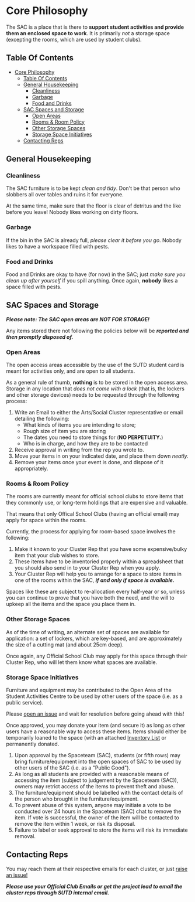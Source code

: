# Core Philosophy

The SAC is a place that is there to **support student activities and provide them an enclosed space to work**. It is primarily _not_ a storage space (excepting the rooms, which are used by student clubs).

## Table Of Contents

- [Core Philosophy](#core-philosophy)
  - [Table Of Contents](#table-of-contents)
  - [General Housekeeping](#general-housekeeping)
    - [Cleanliness](#cleanliness)
    - [Garbage](#garbage)
    - [Food and Drinks](#food-and-drinks)
  - [SAC Spaces and Storage](#sac-spaces-and-storage)
    - [Open Areas](#open-areas)
    - [Rooms & Room Policy](#rooms--room-policy)
    - [Other Storage Spaces](#other-storage-spaces)
    - [Storage Space Initiatives](#storage-space-initiatives)
  - [Contacting Reps](#contacting-reps)

## General Housekeeping

### Cleanliness

The SAC furniture is to be kept _clean and tidy_. Don't be that person who slobbers all over tables and ruins it for everyone.

At the same time, make sure that the floor is clear of detritus and the like before you leave! Nobody likes working on dirty floors.

### Garbage

If the bin in the SAC is already full, _please clear it before you go_. Nobody likes to have a workspace filled with pests.

### Food and Drinks

Food and Drinks are okay to have (for now) in the SAC; just _make sure you clean up after yourself_ if you spill anything. Once again, **nobody** likes a space filled with pests.

## SAC Spaces and Storage

**_Please note: The SAC open areas are NOT FOR STORAGE!_**

Any items stored there not following the policies below will be **_reported and then promptly disposed of._**

### Open Areas

The open access areas accessible by the use of the SUTD student card is meant for activities only, and are open to all students.

As a general rule of thumb, **nothing** is to be stored in the open access area. Storage in any location that _does not come with a lock_ (that is, the lockers and other storage devices) needs to be requested through the following process:

1. Write an Email to either the Arts/Social Cluster representative or email detailing the following:
   - What kinds of items you are intending to store;
   - Rough size of item you are storing
   - The dates you need to store things for (**NO PERPETUITY.**)
   - Who is in charge, and how they are to be contacted
2. Receive approval in writing from the rep you wrote to.
3. Move your items in on your indicated date, and place them down _neatly._
4. Remove your items once your event is done, and dispose of it appropriately.

### Rooms & Room Policy

The rooms are currently meant for official school clubs to store items that they commonly use, or long-term holdings that are expensive and valuable.

That means that only Offical School Clubs (having an official email) may apply for space within the rooms.

Currently, the process for applying for room-based space involves the following:

1. Make it known to your Cluster Rep that you have some expensive/bulky item that your club wishes to store.
2. These items have to be inventoried properly within a spreadsheet that you should also send in to your Cluster Rep when you apply.
3. Your Cluster Rep will help you to arrange for a space to store items in one of the rooms within the SAC, **_if and only if space is available._**

Spaces like these are subject to re-allocation every half-year or so, unless you can continue to prove that you have both the need, and the will to upkeep all the items and the space you place them in.

### Other Storage Spaces

As of the time of writing, an alternate set of spaces are available for application: a set of lockers, which are key-based, and are approximately the size of a cutting mat (and about 25cm deep).

Once again, any Official School Club may apply for this space through their Cluster Rep, who will let them know what spaces are available.

### Storage Space Initiatives

Furniture and equipment may be contributed to the Open Area of the Student Activities Centre to be used by other users of the space (i.e. as a public service).

Please [open an issue](https://github.com/OpenSUTD/SAC-student-rules/issues/new/choose) and wait for resolution before going ahead with this!

Once approved, you may donate your item (and secure it) as long as other users have a reasonable way to access these items. Items should either be temporarily loaned to the space (with an attached [Inventory List](CLUBNAMEInventoryList-v.0.1.xlsx) or permanently donated.

1. Upon approval by the Spaceteam (SAC), students (or fifth rows) may bring furniture/equipment into the open spaces of SAC to be used by other users of the SAC (i.e. as a "Public Good").
2. As long as all students are provided with a reasonable means of accessing the item (subject to judgement by the Spaceteam (SAC)), owners may retrict access of the items to prevent theft and abuse.
3. The furniture/equipment should be labelled with the contact details of the person who brought in the furniture/equipment.
4. To prevent abuse of this system, anyone may initiate a vote to be conducted over 24 hours in the Spaceteam (SAC) chat to remove the item. If vote is successful, the owner of the item will be contacted to remove the item within 1 week, or risk its disposal.
5. Failure to label or seek approval to store the items will risk its immediate removal.

## Contacting Reps

You may reach them at their respective emails for each cluster, or just [raise an issue!](https://github.com/OpenSUTD/SAC-student-rules/issues/new/choose)

**_Please use your Official Club Emails or get the project lead to email the cluster reps through SUTD internal email._**
